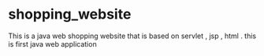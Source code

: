 # shopping_website
This is a java web  shopping website that is based on servlet , jsp , html .
this is first java web application 
